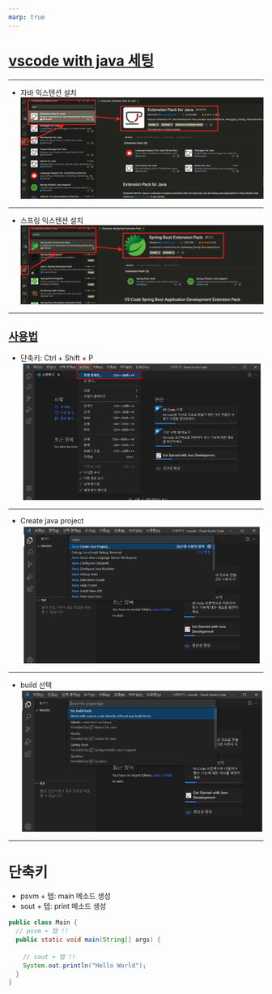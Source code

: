 ```yaml
---
marp: true
---
```

# [vscode with java 세팅](https://offbyone.tistory.com/437)

---
- 자바 익스텐션 설치
![Alt text](./img/vscode/image.png)

---
- 스프링 익스텐션 설치
![Alt text](./img/vscode/image-1.png)

---
## [사용법]((https://code.visualstudio.com/docs/java/java-tutorial)) 
- 단축키: Ctrl + Shift + P
![Alt text](./img/vscode/image-2.png)

---
- Create java project
![Alt text](./img/vscode/image-3.png)

---
- build 선택 
![Alt text](./img/vscode/image-4.png)

---
# 단축키 
- psvm + 텝: main 메소드 생성 
- sout + 텝: print 메소드 생성 
```java
public class Main {
  // psvm + 텝 !!
  public static void main(String[] args) {
    
    // sout + 텝 !!
    System.out.println("Hello World");
  }
}
```
